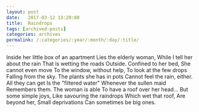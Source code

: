 ```yaml
---
layout: post
date:	2017-03-12 13:20:00
title:  Raindrops
tags: [archived-posts]
categories: archives
permalink: /:categories/:year/:month/:day/:title/
---
```

Inside her little box of an apartment
Lies the elderly woman,
While I tell her about the rain
That is wetting the roads
Outside. Confined to her bed,
She cannot even move
To the window, without help,
To look at the few drops
Falling from the sky.
The plants she has in pots
Cannot feel the rain, either.
All they can get
Is the "filtered water"
Whenever the sullen maid
Remembers them.
The woman is able 
To have a roof over her head...
But some simple joys,
Like savouring the raindrops
Which wet that roof,
Are beyond her,
Small deprivations
Can sometimes be big ones.
